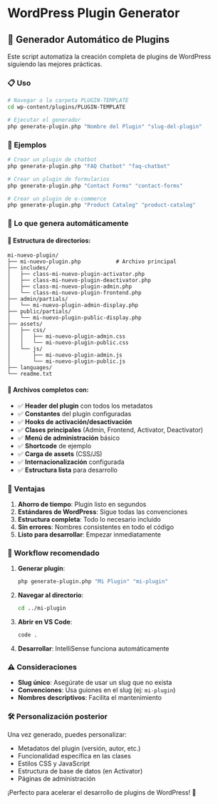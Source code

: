 # WordPress Plugin Generator

## 🚀 Generador Automático de Plugins

Este script automatiza la creación completa de plugins de WordPress siguiendo las mejores prácticas.

### 📋 Uso

```bash
# Navegar a la carpeta PLUGIN-TEMPLATE
cd wp-content/plugins/PLUGIN-TEMPLATE

# Ejecutar el generador
php generate-plugin.php "Nombre del Plugin" "slug-del-plugin"
```

### 📝 Ejemplos

```bash
# Crear un plugin de chatbot
php generate-plugin.php "FAQ Chatbot" "faq-chatbot"

# Crear un plugin de formularios
php generate-plugin.php "Contact Forms" "contact-forms"

# Crear un plugin de e-commerce
php generate-plugin.php "Product Catalog" "product-catalog"
```

### 🔧 Lo que genera automáticamente

#### 📁 Estructura de directorios:
```
mi-nuevo-plugin/
├── mi-nuevo-plugin.php           # Archivo principal
├── includes/
│   ├── class-mi-nuevo-plugin-activator.php
│   ├── class-mi-nuevo-plugin-deactivator.php
│   ├── class-mi-nuevo-plugin-admin.php
│   └── class-mi-nuevo-plugin-frontend.php
├── admin/partials/
│   └── mi-nuevo-plugin-admin-display.php
├── public/partials/
│   └── mi-nuevo-plugin-public-display.php
├── assets/
│   ├── css/
│   │   ├── mi-nuevo-plugin-admin.css
│   │   └── mi-nuevo-plugin-public.css
│   └── js/
│       ├── mi-nuevo-plugin-admin.js
│       └── mi-nuevo-plugin-public.js
├── languages/
└── readme.txt
```

#### 📄 Archivos completos con:
- ✅ **Header del plugin** con todos los metadatos
- ✅ **Constantes** del plugin configuradas
- ✅ **Hooks de activación/desactivación**
- ✅ **Clases principales** (Admin, Frontend, Activator, Deactivator)
- ✅ **Menú de administración** básico
- ✅ **Shortcode** de ejemplo
- ✅ **Carga de assets** (CSS/JS)
- ✅ **Internacionalización** configurada
- ✅ **Estructura lista** para desarrollo

### 🎯 Ventajas

1. **Ahorro de tiempo**: Plugin listo en segundos
2. **Estándares de WordPress**: Sigue todas las convenciones
3. **Estructura completa**: Todo lo necesario incluido
4. **Sin errores**: Nombres consistentes en todo el código
5. **Listo para desarrollar**: Empezar inmediatamente

### 🔄 Workflow recomendado

1. **Generar plugin**:
   ```bash
   php generate-plugin.php "Mi Plugin" "mi-plugin"
   ```

2. **Navegar al directorio**:
   ```bash
   cd ../mi-plugin
   ```

3. **Abrir en VS Code**:
   ```bash
   code .
   ```

4. **Desarrollar**: IntelliSense funciona automáticamente

### ⚠️ Consideraciones

- **Slug único**: Asegúrate de usar un slug que no exista
- **Convenciones**: Usa guiones en el slug (ej: `mi-plugin`)
- **Nombres descriptivos**: Facilita el mantenimiento

### 🛠️ Personalización posterior

Una vez generado, puedes personalizar:
- Metadatos del plugin (versión, autor, etc.)
- Funcionalidad específica en las clases
- Estilos CSS y JavaScript
- Estructura de base de datos (en Activator)
- Páginas de administración

¡Perfecto para acelerar el desarrollo de plugins de WordPress! 🚀
